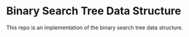 # Binary Search Tree Data Structure

This repo is an implementation of the binary search tree data structure.